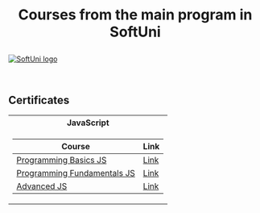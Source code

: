 # <p align="center"> Courses from the main program in SoftUni </p>

<a href="https://softuni.bg/trainings/courses" rel="Courses"> ![SoftUni logo][logo] </a>

[logo]: http://innovationstarterbox.bg/wp-content/uploads/2016/05/Softuni_logo_trasparent.png "Logo"

<br/>

<h2>Certificates</h2>

<table>

<tr> 
  <th>JavaScript</th>
</tr>

<td>

| **Course**                                                            | **Link**                                                   |
| --------------------------------------------------------------------- | ---------------------------------------------------------- |
<a href="https://softuni.bg/trainings/3751/programming-basics-with-javascript-june-2022" > Programming Basics JS </a> | <a href="https://softuni.bg/certificates/details/137449/3b42c97c">Link<a>
<a href="https://softuni.bg/trainings/3839/programming-fundamentals-with-javascript-september-2022" > Programming Fundamentals JS </a> | <a href="https://softuni.bg/certificates/details/151622/466419dc"> Link</a>
<a href="https://softuni.bg/trainings/3961/js-advanced-january-2023" > Advanced JS </a> | <a href="https://softuni.bg/certificates/details/160131/ffa3ce63"> Link</a>


</td>

</table>
